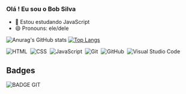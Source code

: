 ### Olá ! Eu sou o Bob Silva 

- 🌱 Estou estudando JavaScript
- 😄 Pronouns: ele/dele

![Anurag's GitHub stats](https://github-readme-stats.vercel.app/api?username=obobsilva&show_icons=true&theme=tokyonight)
[![Top Langs](https://github-readme-stats.vercel.app/api/top-langs/?username=obobsilva&hide_progress=true&theme=tokyonight)](https://github.com/anuraghazra/github-readme-stats)

![HTML](https://img.shields.io/badge/-HTML-ccc?style=flat&logo=HTML5)&nbsp;
![CSS](https://img.shields.io/badge/-CSS-ccc?style=flat&logo=CSS3&logoColor=1572B6)&nbsp;
![JavaScript](https://img.shields.io/badge/-JavaScript-999?style=flat&logo=javascript)&nbsp;
![Git](https://img.shields.io/badge/-Git-ccc?style=flat&logo=git&logoColor=red)&nbsp;
![GitHub](https://img.shields.io/badge/-GitHub-ccc?style=flat&logo=github&logoColor=black)&nbsp;
![Visual Studio Code](https://img.shields.io/badge/-V%20S%20Code-ccc?style=flat&logo=visual-studio-code&logoColor=blue)&nbsp;

## Badges
![BADGE GIT](https://euclides981.github.io/euclides981/img/badges/git.png)






